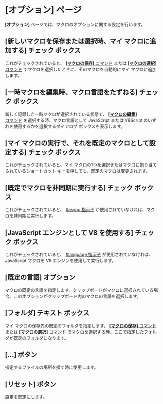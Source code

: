 # \[オプション\] ページ

**\[オプション\]** ページでは、マクロのオプションに関する設定を行います。

## \[新しいマクロを保存または選択時、マイ マクロに追加する\] チェック ボックス

これがチェックされていると、 [**\[マクロの保存\]** コマンド](../../../cmd/macros/macro_save) または
[**\[マクロの選択\]** コマンド](../../../cmd/macros/macro_select) でマクロを選択したときに、そのマクロを自動的にマイ
マクロに追加します。

## \[一時マクロを編集時、マクロ言語をたずねる\] チェック ボックス

新しく記録した一時マクロが選択されている状態で、 [**\[マクロの編集\]** \
コマンド](../../../cmd/macros/macro_edit) を選択する時、マクロ言語として JavaScript または VBScript のいずれを使用するかを選択するダイアログ ボックスを表示します。

## \[マイ マクロの実行で、それを既定のマクロとして設定する\] チェック ボックス

これがチェックされていると、マイ マクロの1つを選択またはマクロに割り当てられているショートカット キーを押しても、既定のマクロは変更されます。

## \[既定でマクロを非同期に実行する\] チェック ボックス

これがチェックされていると、 [#async 指示子](../../../macro/directive/async) が使用されていなければ、マクロを非同期に実行します。

## \[JavaScript エンジンとして V8 を使用する\] チェック ボックス

これがチェックされていると、 [#language 指示子](../../../macro/directive/language) が使用されていなければ、JavaScript マクロを V8 エンジンを使用して実行します。

## \[既定の言語\] オプション

マクロの既定の言語を指定します。クリップボードがマクロに選択されている場合、このオプションがクリップボード内のマクロの言語を選択します。

## \[フォルダ\] テキスト ボックス

マイ マクロの保存先の既定のフォルダを指定します。 [**\[マクロの保存\]** コマンド](../../../cmd/macros/macro_save) または [**\[マクロの選択\]** コマンド](../../../cmd/macros/macro_select) でマクロを選択する時、ここで指定したフォルダが既定のフォルダになります。

## \[...\] ボタン

指定するファイルの場所を探す時に使用します。

## \[リセット\] ボタン

設定を既定にします。

